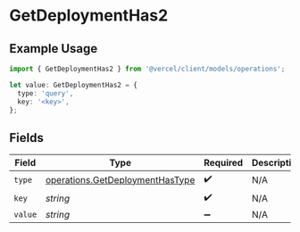 # GetDeploymentHas2

## Example Usage

```typescript
import { GetDeploymentHas2 } from '@vercel/client/models/operations';

let value: GetDeploymentHas2 = {
  type: 'query',
  key: '<key>',
};
```

## Fields

| Field   | Type                                                                               | Required           | Description |
| ------- | ---------------------------------------------------------------------------------- | ------------------ | ----------- |
| `type`  | [operations.GetDeploymentHasType](../../models/operations/getdeploymenthastype.md) | :heavy_check_mark: | N/A         |
| `key`   | _string_                                                                           | :heavy_check_mark: | N/A         |
| `value` | _string_                                                                           | :heavy_minus_sign: | N/A         |
